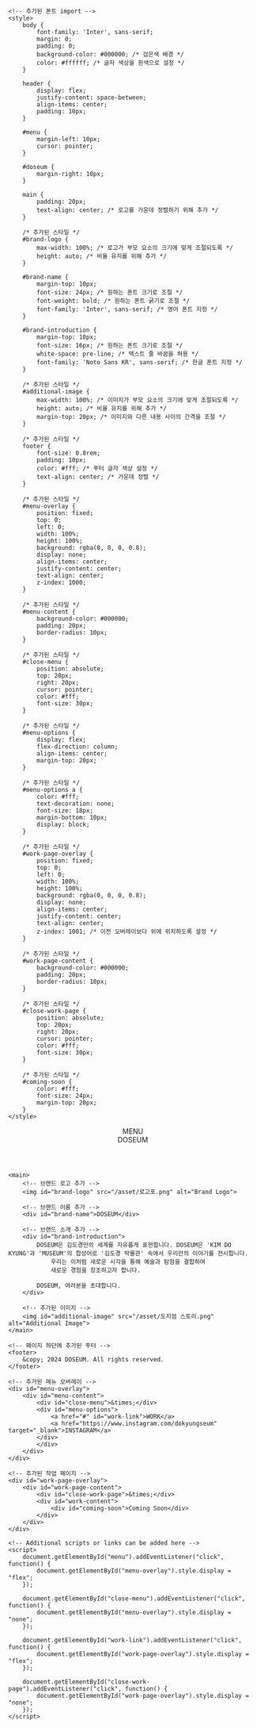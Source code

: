 <!DOCTYPE html>
<html lang="en">
<head>
    <meta charset="UTF-8">
    <meta name="viewport" content="width=device-width, initial-scale=1.0">
    <title>Your Mobile Website</title>
    <link rel="preconnect" href="https://fonts.googleapis.com">
    <link rel="preconnect" href="https://fonts.gstatic.com" crossorigin>
    <link href="https://fonts.googleapis.com/css2?family=Inter:wght@800&display=swap" rel="stylesheet">
    <link href="https://fonts.googleapis.com/css2?family=Noto+Sans+KR:wght@500&display=swap" rel="stylesheet">

    <!-- 추가된 폰트 import -->
    <style>
        body {
            font-family: 'Inter', sans-serif;
            margin: 0;
            padding: 0;
            background-color: #000000; /* 검은색 배경 */
            color: #ffffff; /* 글자 색상을 흰색으로 설정 */
        }

        header {
            display: flex;
            justify-content: space-between;
            align-items: center;
            padding: 10px;
        }

        #menu {
            margin-left: 10px;
            cursor: pointer;
        }

        #doseum {
            margin-right: 10px;
        }

        main {
            padding: 20px;
            text-align: center; /* 로고를 가운데 정렬하기 위해 추가 */
        }

        /* 추가된 스타일 */
        #brand-logo {
            max-width: 100%; /* 로고가 부모 요소의 크기에 맞게 조절되도록 */
            height: auto; /* 비율 유지를 위해 추가 */
        }

        #brand-name {
            margin-top: 10px;
            font-size: 24px; /* 원하는 폰트 크기로 조절 */
            font-weight: bold; /* 원하는 폰트 굵기로 조절 */
            font-family: 'Inter', sans-serif; /* 영어 폰트 지정 */
        }

        #brand-introduction {
            margin-top: 10px;
            font-size: 16px; /* 원하는 폰트 크기로 조절 */
            white-space: pre-line; /* 텍스트 줄 바꿈을 허용 */
            font-family: 'Noto Sans KR', sans-serif; /* 한글 폰트 지정 */
        }

        /* 추가된 스타일 */
        #additional-image {
            max-width: 100%; /* 이미지가 부모 요소의 크기에 맞게 조절되도록 */
            height: auto; /* 비율 유지를 위해 추가 */
            margin-top: 20px; /* 이미지와 다른 내용 사이의 간격을 조절 */
        }

        /* 추가된 스타일 */
        footer {
            font-size: 0.8rem;
            padding: 10px;
            color: #fff; /* 푸터 글자 색상 설정 */
            text-align: center; /* 가운데 정렬 */
        }

        /* 추가된 스타일 */
        #menu-overlay {
            position: fixed;
            top: 0;
            left: 0;
            width: 100%;
            height: 100%;
            background: rgba(0, 0, 0, 0.8);
            display: none;
            align-items: center;
            justify-content: center;
            text-align: center;
            z-index: 1000;
        }

        /* 추가된 스타일 */
        #menu-content {
            background-color: #000000;
            padding: 20px;
            border-radius: 10px;
        }

        /* 추가된 스타일 */
        #close-menu {
            position: absolute;
            top: 20px;
            right: 20px;
            cursor: pointer;
            color: #fff;
            font-size: 30px;
        }

        /* 추가된 스타일 */
        #menu-options {
            display: flex;
            flex-direction: column;
            align-items: center;
            margin-top: 20px;
        }

        /* 추가된 스타일 */
        #menu-options a {
            color: #fff;
            text-decoration: none;
            font-size: 18px;
            margin-bottom: 10px;
            display: block;
        }

        /* 추가된 스타일 */
        #work-page-overlay {
            position: fixed;
            top: 0;
            left: 0;
            width: 100%;
            height: 100%;
            background: rgba(0, 0, 0, 0.8);
            display: none;
            align-items: center;
            justify-content: center;
            text-align: center;
            z-index: 1001; /* 이전 오버레이보다 위에 위치하도록 설정 */
        }

        /* 추가된 스타일 */
        #work-page-content {
            background-color: #000000;
            padding: 20px;
            border-radius: 10px;
        }

        /* 추가된 스타일 */
        #close-work-page {
            position: absolute;
            top: 20px;
            right: 20px;
            cursor: pointer;
            color: #fff;
            font-size: 30px;
        }

        /* 추가된 스타일 */
        #coming-soon {
            color: #fff;
            font-size: 24px;
            margin-top: 20px;
        }
    </style>
</head>
<body>
    <header>
        <div id="menu">MENU</div>
        <div id="doseum">DOSEUM</div>
    </header>

    <main>
        <!-- 브랜드 로고 추가 -->
        <img id="brand-logo" src="/asset/로고포.png" alt="Brand Logo">

        <!-- 브랜드 이름 추가 -->
        <div id="brand-name">DOSEUM</div>

        <!-- 브랜드 소개 추가 -->
        <div id="brand-introduction">
            DOSEUM은 김도경만의 세계를 자유롭게 표현합니다. DOSEUM은 'KIM DO KYUNG'과 'MUSEUM'의 합성어로 '김도경 박물관' 속에서 우리만의 이야기를 전시합니다.
                우리는 이처럼 새로운 시각을 통해 예술과 탐험을 결합하여
                새로운 경험을 창조하고자 합니다.
            
            DOSEUM, 여러분을 초대합니다.
        </div>

        <!-- 추가된 이미지 -->
        <img id="additional-image" src="/asset/도지엄 스토리.png" alt="Additional Image">
    </main>

    <!-- 페이지 하단에 추가된 푸터 -->
    <footer>
        &copy; 2024 DOSEUM. All rights reserved.
    </footer>

    <!-- 추가된 메뉴 오버레이 -->
    <div id="menu-overlay">
        <div id="menu-content">
            <div id="close-menu">&times;</div>
            <div id="menu-options">
                <a href="#" id="work-link">WORK</a>
                <a href="https://www.instagram.com/dokyungseum" target="_blank">INSTAGRAM</a>
            </div>
            </div>
        </div>
    </div>

    <!-- 추가된 작업 페이지 -->
    <div id="work-page-overlay">
        <div id="work-page-content">
            <div id="close-work-page">&times;</div>
            <div id="work-content">
                <div id="coming-soon">Coming Soon</div>
            </div>
        </div>
    </div>

    <!-- Additional scripts or links can be added here -->
    <script>
        document.getElementById("menu").addEventListener("click", function() {
            document.getElementById("menu-overlay").style.display = "flex";
        });

        document.getElementById("close-menu").addEventListener("click", function() {
            document.getElementById("menu-overlay").style.display = "none";
        });

        document.getElementById("work-link").addEventListener("click", function() {
            document.getElementById("work-page-overlay").style.display = "flex";
        });

        document.getElementById("close-work-page").addEventListener("click", function() {
            document.getElementById("work-page-overlay").style.display = "none";
        });
    </script>
</body>
</html>
